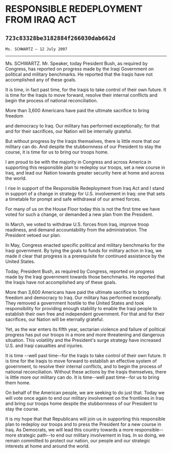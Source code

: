 # RESPONSIBLE REDEPLOYMENT FROM IRAQ ACT
## `723c83328be3182884f266030dab662d`
`Ms. SCHWARTZ — 12 July 2007`

---


Ms. SCHWARTZ. Mr. Speaker, today President Bush, as required by 
Congress, has reported on progress made by the Iraqi Government on 
political and military benchmarks. He reported that the Iraqis have not 
accomplished any of these goals.

It is time, in fact past time, for the Iraqis to take control of 
their own future. It is time for the Iraqis to move forward, resolve 
their internal conflicts and begin the process of national 
reconciliation.

More than 3,600 Americans have paid the ultimate sacrifice to bring 
freedom


and democracy to Iraq. Our military has performed exceptionally; for 
that and for their sacrifices, our Nation will be internally grateful.

But without progress by the Iraqis themselves, there is little more 
that our military can do. And despite the stubbornness of our President 
to stay the course, it is time for us to bring our troops home.

I am proud to be with the majority in Congress and across America in 
supporting this responsible plan to redeploy our troops, set a new 
course in Iraq, and lead our Nation towards greater security here at 
home and across the world.

I rise in support of the Responsible Redeployment from Iraq Act and I 
stand in support of a change in strategy for U.S. involvement in Iraq: 
one that sets a timetable for prompt and safe withdrawal of our armed 
forces.

For many of us on the House Floor today this is not the first time we 
have voted for such a change, or demanded a new plan from the 
President.

In March, we voted to withdraw U.S. forces from Iraq, improve troop 
readiness, and demand accountability from the administration. The 
President vetoed our plan.

In May, Congress enacted specific political and military benchmarks 
for the Iraqi government. By tying the goals to funds for military 
action in Iraq, we made it clear that progress is a prerequisite for 
continued assistance by the United States.

Today, President Bush, as required by Congress, reported on progress 
made by the Iraqi government towards those benchmarks. He reported that 
the Iraqis have not accomplished any of these goals.

More than 3,600 Americans have paid the ultimate sacrifice to bring 
freedom and democracy to Iraq. Our military has performed 
exceptionally. They removed a government hostile to the United States 
and took responsibility for providing enough stability to enable the 
Iraqi people to establish their own free and independent government. 
For that and for their sacrifices, our Nation will be eternally 
grateful.

Yet, as the war enters its fifth year, sectarian violence and failure 
of political progress has put our troops in a more and more threatening 
and dangerous situation. This volatility and the President's surge 
strategy have increased U.S. and Iraqi casualties and injuries.

It is time --well past time--for the Iraqis to take control of their 
own future. It is time for the Iraqis to move forward to establish an 
effective system of government, to resolve their internal conflicts, 
and to begin the process of national reconciliation. Without these 
actions by the Iraqis themselves, there is little more our military can 
do. It is time--well past time--for us to bring them home.

On behalf of the American people, we are seeking to do just that. 
Today we will vote once again to end our military involvement on the 
frontlines in Iraq and bring our troops home despite the stubbornness 
of our President to stay the course.

It is my hope that that Republicans will join us in supporting this 
responsible plan to redeploy our troops and to press the President for 
a new course in Iraq. As Democrats, we will lead this country towards a 
more responsible--more strategic path--to end our military involvement 
in Iraq. In so doing, we remain committed to protect our nation, our 
people and our strategic interests at home and around the world.